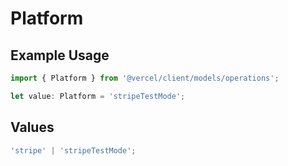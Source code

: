 # Platform

## Example Usage

```typescript
import { Platform } from '@vercel/client/models/operations';

let value: Platform = 'stripeTestMode';
```

## Values

```typescript
'stripe' | 'stripeTestMode';
```
